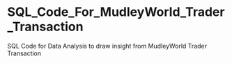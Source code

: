 # SQL_Code_For_MudleyWorld_Trader_Transaction
SQL Code for Data Analysis to draw insight from MudleyWorld Trader Transaction
